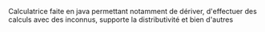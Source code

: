 Calculatrice faite en java permettant notamment de dériver, d'effectuer des calculs avec des inconnus, supporte la distributivité et bien d'autres
